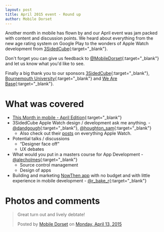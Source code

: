 ```yaml
---
layout: post
title: April 2015 event - Round up
author: Mobile Dorset
---
```

Another month in mobile has flown by and our April event was jam packed with content and discussion points. We heard about everything from the new age rating system on Google Play to the wonders of Apple Watch development from [3SidedCube](https://3sidedcube.com/){:target="_blank"}.

Don't forget you can give us feedback to [@MobileDorset](https://twitter.com/MobileDorset){:target="_blank"} and let us know what you'd like to see.

Finally a big thank you to our sponsors [3SidedCube](https://3sidedcube.com/){:target="_blank"}, [Bournemouth University](https://home.bournemouth.ac.uk/){:target="_blank"} and [We Are Base](https://wearebase.com/){:target="_blank"}.

# What was covered
- [This Month in mobile - April Edition](https://docs.google.com/presentation/d/1cCt2YhlNNLNAaXd91Xga-6LXM7KQC7hwLOWGjDJNDDk){:target="_blank"}
- 3SidedCube Apple Watch design / development ask me anything. - [@dandgough](https://twitter.com/dandgough){:target="_blank"}, [@houghton_sam](https://twitter.com/houghton_sam){:target="_blank"}
	- Also check out their [posts](http://wall.3sidedcube.com/tagged/applewatch) on everything Apple Watch.
- Potential talks / discussions
	- “Designer face off”
	- UX debates 
- What would you put in a masters course for App Development - [@alecholmes](https://twitter.com/alecholmes){:target="_blank"}
	- Source control management
	- Design of apps
- Building and marketing [NowThen app](http://www.nowthenapp.com/) with no budget and with little experience in mobile development - [@r_bake_r](https://twitter.com/r_bake_r){:target="_blank"}

# Photos and comments
<div id="fb-root"></div>
<script>(function(d, s, id) {  var js, fjs = d.getElementsByTagName(s)[0];  if (d.getElementById(id)) return;  js = d.createElement(s); js.id = id;  js.src = "//connect.facebook.net/en_US/sdk.js#xfbml=1&version=v2.3";  fjs.parentNode.insertBefore(js, fjs);}(document, 'script', 'facebook-jssdk'));</script>
<div class="fb-post" data-href="https://www.facebook.com/media/set/?set=a.961064793917738.1073741829.934423343248550&amp;type=1" data-width="500">
   <div class="fb-xfbml-parse-ignore">
      <blockquote cite="https://www.facebook.com/media/set/?set=a.961064793917738.1073741829.934423343248550&amp;type=1">
         <p>Great turn out and lively debtate!</p>
         Posted by <a href="https://www.facebook.com/MobileDorset">Mobile Dorset</a> on <a href="https://www.facebook.com/media/set/?set=a.961064793917738.1073741829.934423343248550&amp;type=1">Monday, April 13, 2015</a>
      </blockquote>
   </div>
</div>